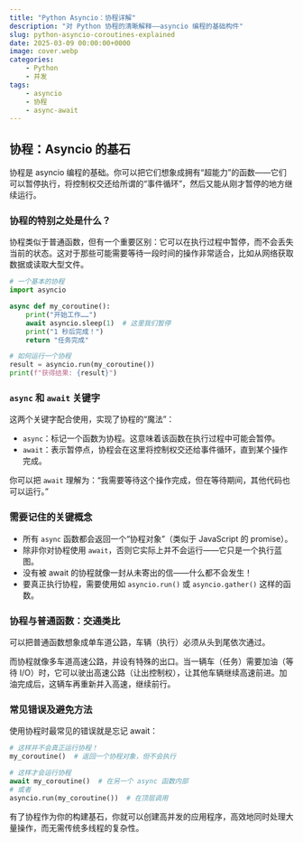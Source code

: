 ```yaml
---
title: "Python Asyncio：协程详解"
description: "对 Python 协程的清晰解释——asyncio 编程的基础构件"
slug: python-asyncio-coroutines-explained
date: 2025-03-09 00:00:00+0000
image: cover.webp
categories:
    - Python
    - 并发
tags:
    - asyncio
    - 协程
    - async-await
---
```


## 协程：Asyncio 的基石

协程是 asyncio 编程的基础。你可以把它们想象成拥有“超能力”的函数——它们可以暂停执行，将控制权交还给所谓的“事件循环”，然后又能从刚才暂停的地方继续运行。

### 协程的特别之处是什么？

协程类似于普通函数，但有一个重要区别：它可以在执行过程中暂停，而不会丢失当前的状态。这对于那些可能需要等待一段时间的操作非常适合，比如从网络获取数据或读取大型文件。

```python
# 一个基本的协程
import asyncio

async def my_coroutine():
    print("开始工作……")
    await asyncio.sleep(1)  # 这里我们暂停
    print("1 秒后完成！")
    return "任务完成"

# 如何运行一个协程
result = asyncio.run(my_coroutine())
print(f"获得结果: {result}")
```

### `async` 和 `await` 关键字

这两个关键字配合使用，实现了协程的“魔法”：

- `async`：标记一个函数为协程。这意味着该函数在执行过程中可能会暂停。
- `await`：表示暂停点，协程会在这里将控制权交还给事件循环，直到某个操作完成。

你可以把 `await` 理解为：“我需要等待这个操作完成，但在等待期间，其他代码也可以运行。”

### 需要记住的关键概念

- 所有 `async` 函数都会返回一个“协程对象”（类似于 JavaScript 的 promise）。
- 除非你对协程使用 `await`，否则它实际上并不会运行——它只是一个执行蓝图。
- 没有被 await 的协程就像一封从未寄出的信——什么都不会发生！
- 要真正执行协程，需要使用如 `asyncio.run()` 或 `asyncio.gather()` 这样的函数。

### 协程与普通函数：交通类比

可以把普通函数想象成单车道公路，车辆（执行）必须从头到尾依次通过。

而协程就像多车道高速公路，并设有特殊的出口。当一辆车（任务）需要加油（等待 I/O）时，它可以驶出高速公路（让出控制权），让其他车辆继续高速前进。加油完成后，这辆车再重新并入高速，继续前行。

### 常见错误及避免方法

使用协程时最常见的错误就是忘记 await：

```python
# 这样并不会真正运行协程！
my_coroutine()  # 返回一个协程对象，但不会执行

# 这样才会运行协程
await my_coroutine()  # 在另一个 async 函数内部
# 或者
asyncio.run(my_coroutine())  # 在顶层调用
```

有了协程作为你的构建基石，你就可以创建高并发的应用程序，高效地同时处理大量操作，而无需传统多线程的复杂性。